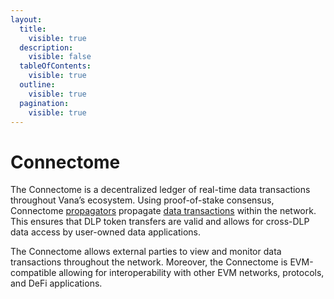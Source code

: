 ```yaml
---
layout:
  title:
    visible: true
  description:
    visible: false
  tableOfContents:
    visible: true
  outline:
    visible: true
  pagination:
    visible: true
---
```


# Connectome

The Connectome is a decentralized ledger of real-time data transactions throughout Vana’s ecosystem. Using proof-of-stake consensus, Connectome [propagators](../roles/propagators.md) propagate [data transactions](../key-elements/data-transactions/) within the network. This ensures that DLP token transfers are valid and allows for cross-DLP data access by user-owned data applications.&#x20;

The Connectome allows external parties to view and monitor data transactions throughout the network. Moreover, the Connectome is EVM-compatible allowing for interoperability with other EVM networks, protocols, and DeFi applications.
